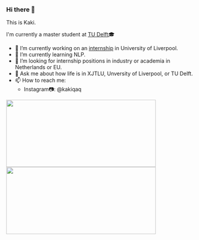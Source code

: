 ### Hi there 👋

This is Kaki. 

I'm currently a master student at [TU Delft](https://www.tudelft.nl/)🎓
<!--
**kakiii/kakiii** is a ✨ _special_ ✨ repository because its `README.md` (this file) appears on your GitHub profile.

Here are some ideas to get you started:
-->
- 🔭 I’m currently working on an [internship](https://www.liverpool.ac.uk/distributed-algorithms-cdt/programme/internships/) in University of Liverpool.
- 🌱 I’m currently learning NLP.
- 🤔 I’m looking for internship positions in industry or academia in Netherlands or EU.
- 💬 Ask me about how life is in XJTLU, Unversity of Liverpool, or TU Delft.
- 📫 How to reach me: 
  - Instagram📷: @kakiqaq


<div>
<img height="180em" width="400em" src="https://github-readme-stats.vercel.app/api/top-langs/?username=kakiii&show_icons=true&hide_border=true&layout=compact&hide=scss,html&theme=vue-dark" />
<img height="180em" width="400em" src="https://github-readme-stats.vercel.app/api?username=kakiii&show_icons=true&hide_border=true&theme=vue-dark" />
</div>
